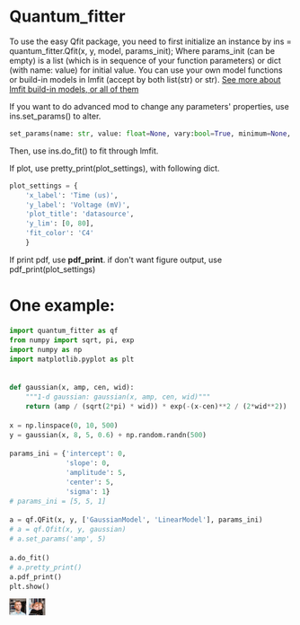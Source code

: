 # Quantum_fitter
To use the easy Qfit package, you need to first initialize an instance by ins = quantum_fitter.Qfit(x, y, model, params_init); 
Where params_init (can be empty) is a list (which is in sequence of your function parameters) or dict (with name: value) for initial value.
You can use your own model functions or build-in models in lmfit (accept by both list(str) or str).
[See more about lmfit build-in models, or all of them](https://lmfit.github.io/lmfit-py/builtin_models.html)

If you want to do advanced mod to change any parameters' properties, use ins.set_params() to alter.
```python
set_params(name: str, value: float=None, vary:bool=True, minimum=None, maximum=None, expression=None, brute_step=None):
```

Then, use ins.do_fit() to fit through lmfit.

If plot, use pretty_print(plot_settings), with following dict.

```python
plot_settings = {
    'x_label': 'Time (us)',
    'y_label': 'Voltage (mV)',
    'plot_title': 'datasource',
    'y_lim': [0, 80],
    'fit_color': 'C4'
    }
```
    
If print pdf, use **pdf_print**. if don't want figure output, use pdf_print(plot_settings)


One example:
==========================================
```python
import quantum_fitter as qf
from numpy import sqrt, pi, exp
import numpy as np
import matplotlib.pyplot as plt


def gaussian(x, amp, cen, wid):
    """1-d gaussian: gaussian(x, amp, cen, wid)"""
    return (amp / (sqrt(2*pi) * wid)) * exp(-(x-cen)**2 / (2*wid**2))

x = np.linspace(0, 10, 500)
y = gaussian(x, 8, 5, 0.6) + np.random.randn(500)

params_ini = {'intercept': 0,
              'slope': 0,
              'amplitude': 5,
              'center': 5,
              'sigma': 1}
# params_ini = [5, 5, 1]

a = qf.QFit(x, y, ['GaussianModel', 'LinearModel'], params_ini)
# a = qf.Qfit(x, y, gaussian)
# a.set_params('amp', 5)

a.do_fit()
# a.pretty_print()
a.pdf_print()
plt.show()
```
<img src="https://github.com/gaozmm/Playground_gaozm/blob/main/QDev/IMG_4996.GIF" width="30" height="30" />
<img src="https://github.com/gaozmm/Playground_gaozm/blob/main/QDev/IMG_5007.GIF" width="30" height="30" />
